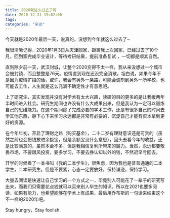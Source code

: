 ```yaml
---
title: 2020就这么过去了呀
date: 2020-12-31 19:02:00
tags:
categories: "杂谈"
---
```

今天就是2020年最后一天，说真的，没想到今年就这么过去了~
<!--more--> 
我很清晰记得，2020年1月3日从天津回家，距离我上次回家，已经过去了10个月。回到家完成毕业设计，等待考研结果，提前准备复试 ，一切都是顺其自然。

直到除夕前一天，武汉封城，让整个2020变得不太一样。我从来没想过一个城市会被封锁，而且整整是76天。疫情直到现在还没完全消散。坦白说，如果今年不是因为疫情扩招的话，或许，我会有另外一条路，可能会调剂到另外一所学校，也可能去工作，人生就是这么充满不确定性才有意思吧。

上了研究生，其实发现并没有对学术有太大兴趣，读研的目的更多的是让我缓两年半时间进入社会。研究生期间也许没有什么大成果出来，但是我认为一定可以锻炼自己的思维能力。在这个期间除了完成必要的学术工作，还是有很多自己的时间去学其他东西，静下心下来学习永远都是非常有必要的，沉淀自己才能有资本拿到更好的资源。

在今年年初，开启了理财之路（购买基金），二十二岁有理财意识还是可贵的（虽然之前也会把钱放进余额宝，但是余额宝没什么意思），回头去看今年的收益，还是比较满意的，虽然本金不多，但是我相信复利所带来的魔力。当然，永远都要敬畏市场，不要跟风投资，要多学习，不要去挣认知以外的钱，不然迟早亏回去。

开学的时候看了一本书叫《我的二本学生》，很焦虑，因为我也是普普通通的二本学生，二本研究生。但是不要紧，心态一定要放好，保持谦逊，保持学习。

大量去阅读是快速让自己学习的一个方式之一，毕竟别人可能花了一辈子的研究写出来，而我们只需要花点钱就可以买来别人毕生的知识。所以在2021也要多阅读，如果有能力，也希望能够在学术上有成果，最后用乔布斯的一句话来结束这个不一样的2020年吧。

Stay hungry，Stay foolish.




